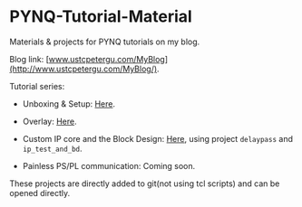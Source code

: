 # PYNQ-Tutorial-Material
Materials &amp; projects for PYNQ tutorials on my blog.

Blog link: [www.ustcpetergu.com/MyBlog](http://www.ustcpetergu.com/MyBlog/).

Tutorial series:

- Unboxing & Setup: [Here](http://www.ustcpetergu.com/MyBlog/tutorial/2020/02/03/pynq-unboxing.html).

- Overlay: [Here](http://www.ustcpetergu.com/MyBlog/tutorial/2020/02/06/pynq-2-overlay.html).

- Custom IP core and the Block Design: [Here](http://www.ustcpetergu.com/MyBlog/tutorial/2020/02/20/pynq-3-ip-bd.html), using project `delaypass` and `ip_test_and_bd`.

- Painless PS/PL communication: Coming soon. 

These projects are directly added to git(not using tcl scripts) and can be opened directly. 